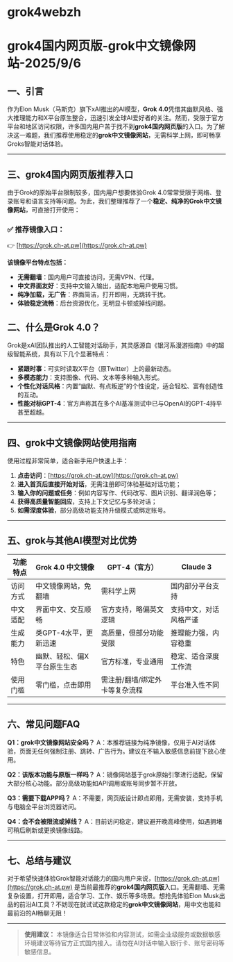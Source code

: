 # grok4webzh
# grok4国内网页版-grok中文镜像网站-2025/9/6

## 一、引言

作为Elon Musk（马斯克）旗下xAI推出的AI模型，**Grok 4.0**凭借其幽默风格、强大推理能力和X平台原生整合，迅速引发全球AI爱好者的关注。然而，受限于官方平台和地区访问权限，许多国内用户苦于找不到**grok4国内网页版**的入口。为了解决这一难题，我们推荐使用稳定的**grok中文镜像网站**，无需科学上网，即可畅享Groks智能对话体验。

---
## 三、grok4国内网页版推荐入口

由于Grok的原始平台限制较多，国内用户想要体验Grok 4.0常常受限于网络、登录账号和语言支持等问题。为此，我们整理推荐了一个**稳定、纯净的Grok中文镜像网站**，可直接打开使用：

### ✅ 推荐镜像入口：

👉 [https://grok.ch-at.pw](https://grok.ch-at.pw)

**该镜像平台特点包括：**

* **无需翻墙**：国内用户可直接访问，无需VPN、代理。
* **中文界面友好**：支持中文输入输出，适配本地用户使用习惯。
* **纯净加载，无广告**：界面简洁，打开即用，无跳转干扰。
* **体验稳定流畅**：后台资源优化，无明显卡顿或掉线问题。

## 二、什么是Grok 4.0？

Grok是xAI团队推出的人工智能对话助手，其灵感源自《银河系漫游指南》中的超级智能系统，具有以下几个显著特点：

* **紧跟时事**：可实时读取X平台（原Twitter）上的最新动态。
* **多模态能力**：支持图像、代码、文本等多种输入形式。
* **个性化对话风格**：内置“幽默、有点叛逆”的个性设定，适合轻松、富有创造性的互动。
* **性能对标GPT-4**：官方声称其在多个AI基准测试中已与OpenAI的GPT-4持平甚至超越。

---

## 四、grok中文镜像网站使用指南

使用过程非常简单，适合新手用户快速上手：

1. **点击访问**：[https://grok.ch-at.pw](https://grok.ch-at.pw)
2. **进入首页后直接开始对话**，无需注册即可体验基础对话功能；
3. **输入你的问题或任务**：例如内容写作、代码改写、图片识别、翻译润色等；
4. **获得高质量智能回应**，支持上下文记忆与多轮对话；
5. **如需深度体验**，部分高级功能支持升级模式或绑定账号。

---

## 五、grok与其他AI模型对比优势

| 功能特点 | Grok 4.0 中文镜像  | GPT-4（官方）        | Claude 3    |
| ---- | -------------- | ---------------- | ----------- |
| 访问方式 | 中文镜像网站，免翻墙     | 需科学上网            | 国内部分平台支持    |
| 中文适配 | 界面中文、交互顺畅      | 官方支持，略偏英文逻辑      | 支持中文，对话风格严谨 |
| 生成能力 | 类GPT-4水平，更新迅速  | 高质量，但部分功能受限      | 推理能力强，内容稳重  |
| 特色   | 幽默、轻松、偏X平台原生生态 | 官方标准，专业通用        | 稳定、适合深度工作流  |
| 使用门槛 | 零门槛，点击即用       | 需注册/翻墙/绑定外卡等复杂流程 | 平台准入性不同     |

---

## 六、常见问题FAQ

**Q1：grok中文镜像网站安全吗？**
A：本推荐链接为纯净镜像，仅用于AI对话体验，页面无任何强制注册、跳转、广告行为。建议在不输入敏感信息前提下放心使用。

**Q2：该版本功能与原版一样吗？**
A：镜像网站基于grok原始引擎进行适配，保留大部分核心功能。部分高级功能如API调用或账号同步暂不开放。

**Q3：需要下载APP吗？**
A：不需要，网页版设计即点即用，无需安装，支持手机与电脑全平台浏览器访问。

**Q4：会不会被限流或掉线？**
A：目前访问稳定，建议避开晚高峰使用，如遇拥堵可稍后刷新或更换镜像线路。

---

## 七、总结与建议

对于希望快速体验Grok智能对话能力的国内用户来说，[https://grok.ch-at.pw](https://grok.ch-at.pw) 是当前最推荐的**grok4国内网页版**入口。无需翻墙、无需复杂设置，打开即用，适合学习、工作、娱乐等多场景。想抢先体验Elon Musk出品的前沿AI工具？不妨现在就试试这款稳定的**grok中文镜像网站**，用中文也能和最前沿的AI畅聊无阻！

---

> **使用建议：**
> 本镜像适合日常体验和内容测试，如需企业级服务或数据敏感环境建议等待官方正式国内接入。请勿在AI对话中输入银行卡、账号密码等敏感信息。

